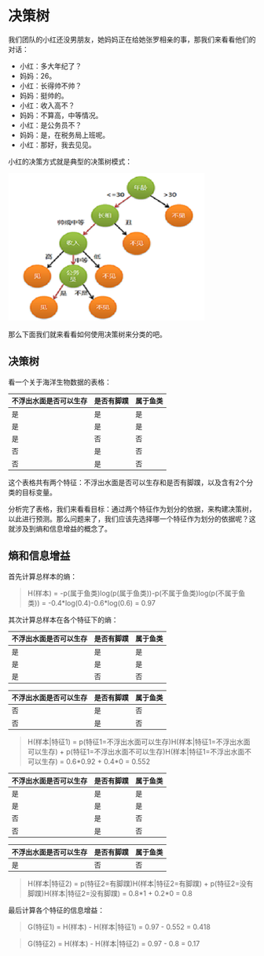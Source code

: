 # 决策树

我们团队的小红还没男朋友，她妈妈正在给她张罗相亲的事，那我们来看看他们的对话：

- 小红：多大年纪了？
- 妈妈：26。
- 小红：长得帅不帅？
- 妈妈：挺帅的。
- 小红：收入高不？
- 妈妈：不算高，中等情况。
- 小红：是公务员不？
- 妈妈：是，在税务局上班呢。
- 小红：那好，我去见见。

小红的决策方式就是典型的决策树模式：

![1](https://github.com/im-iron-man/data-analysis/blob/master/%E6%9C%BA%E5%99%A8%E5%AD%A6%E4%B9%A0/3/image/1.png)

那么下面我们就来看看如何使用决策树来分类的吧。

## 决策树

看一个关于海洋生物数据的表格：

|不浮出水面是否可以生存|是否有脚蹼|属于鱼类|
|----------------------|----------|--------|
|是                    |是        |是      |
|是                    |是        |是      |
|是                    |否        |否      |
|否                    |是        |否      |
|否                    |是        |否      |

这个表格共有两个特征：不浮出水面是否可以生存和是否有脚蹼，以及含有2个分类的目标变量。

分析完了表格，我们来看看目标：通过两个特征作为划分的依据，来构建决策树，以此进行预测。那么问题来了，我们应该先选择哪一个特征作为划分的依据呢？这就涉及到熵和信息增益的概念了。

## 熵和信息增益

首先计算总样本的熵：

> H(样本) = -p(属于鱼类)log(p(属于鱼类))-p(不属于鱼类)log(p(不属于鱼类)) = -0.4\*log(0.4)-0.6\*log(0.6) = 0.97

其次计算总样本在各个特征下的熵：

|不浮出水面是否可以生存|是否有脚蹼|属于鱼类|
|----------------------|----------|--------|
|是                    |是        |是      |
|是                    |是        |是      |
|是                    |否        |否      |

|不浮出水面是否可以生存|是否有脚蹼|属于鱼类|
|----------------------|----------|--------|
|否                    |是        |否      |
|否                    |是        |否      |

> H(样本|特征1) = p(特征1=不浮出水面可以生存)H(样本|特征1=不浮出水面可以生存) + p(特征1=不浮出水面不可以生存)H(样本|特征1=不浮出水面不可以生存) = 0.6\*0.92 + 0.4\*0 = 0.552

|不浮出水面是否可以生存|是否有脚蹼|属于鱼类|
|----------------------|----------|--------|
|是                    |是        |是      |
|是                    |是        |是      |
|否                    |是        |否      |
|否                    |是        |否      |

|不浮出水面是否可以生存|是否有脚蹼|属于鱼类|
|----------------------|----------|--------|
|是                    |否        |否      |

> H(样本|特征2) = p(特征2=有脚蹼)H(样本|特征2=有脚蹼) + p(特征2=没有脚蹼)H(样本|特征2=没有脚蹼) = 0.8\*1 + 0.2\*0 = 0.8

最后计算各个特征的信息增益：

> G(特征1) = H(样本) - H(样本|特征1) = 0.97 - 0.552 = 0.418

> G(特征2) = H(样本) - H(样本|特征2) = 0.97 - 0.8 = 0.17